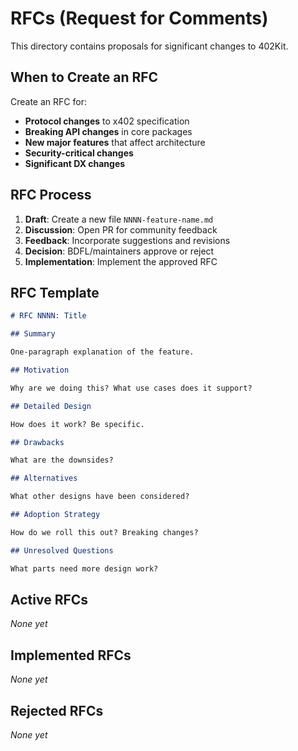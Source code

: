 # RFCs (Request for Comments)

This directory contains proposals for significant changes to 402Kit.

## When to Create an RFC

Create an RFC for:

- **Protocol changes** to x402 specification
- **Breaking API changes** in core packages
- **New major features** that affect architecture
- **Security-critical changes**
- **Significant DX changes**

## RFC Process

1. **Draft**: Create a new file `NNNN-feature-name.md`
2. **Discussion**: Open PR for community feedback
3. **Feedback**: Incorporate suggestions and revisions
4. **Decision**: BDFL/maintainers approve or reject
5. **Implementation**: Implement the approved RFC

## RFC Template

```markdown
# RFC NNNN: Title

## Summary

One-paragraph explanation of the feature.

## Motivation

Why are we doing this? What use cases does it support?

## Detailed Design

How does it work? Be specific.

## Drawbacks

What are the downsides?

## Alternatives

What other designs have been considered?

## Adoption Strategy

How do we roll this out? Breaking changes?

## Unresolved Questions

What parts need more design work?
```

## Active RFCs

*None yet*

## Implemented RFCs

*None yet*

## Rejected RFCs

*None yet*
